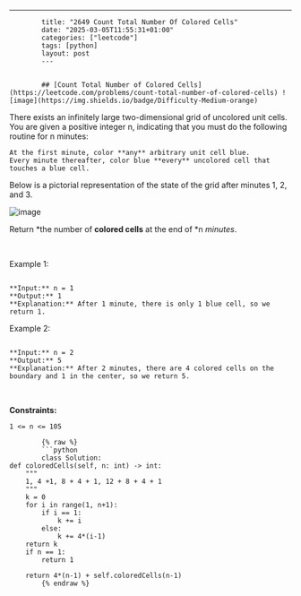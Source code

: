 ---
            title: "2649 Count Total Number Of Colored Cells"
            date: "2025-03-05T11:55:31+01:00"
            categories: ["leetcode"]
            tags: [python]
            layout: post
            ---
            

            ## [Count Total Number of Colored Cells](https://leetcode.com/problems/count-total-number-of-colored-cells) ![image](https://img.shields.io/badge/Difficulty-Medium-orange)

There exists an infinitely large two-dimensional grid of uncolored unit cells. You are given a positive integer n, indicating that you must do the following routine for n minutes:

	At the first minute, color **any** arbitrary unit cell blue.
	Every minute thereafter, color blue **every** uncolored cell that touches a blue cell.

Below is a pictorial representation of the state of the grid after minutes 1, 2, and 3.

![image](https://assets.leetcode.com/uploads/2023/01/10/example-copy-2.png)

Return *the number of **colored cells** at the end of *n *minutes*.

 

Example 1:

```

**Input:** n = 1
**Output:** 1
**Explanation:** After 1 minute, there is only 1 blue cell, so we return 1.

```

Example 2:

```

**Input:** n = 2
**Output:** 5
**Explanation:** After 2 minutes, there are 4 colored cells on the boundary and 1 in the center, so we return 5. 

```

 

**Constraints:**

	1 <= n <= 105

            {% raw %}
            ```python
            class Solution:
    def coloredCells(self, n: int) -> int:
        """
        1, 4 +1, 8 + 4 + 1, 12 + 8 + 4 + 1
        """
        k = 0
        for i in range(1, n+1):
            if i == 1:
                k += i
            else:
                k += 4*(i-1)
        return k
        if n == 1:
            return 1

        return 4*(n-1) + self.coloredCells(n-1)
            {% endraw %}
            